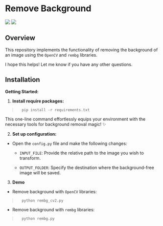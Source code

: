 # Remove Background
![](RemoveBR/images/tiger.png)  ![](RemoveBR/images/out.png)

## Overview 
This repository implements the functionality of removing the background of an image using the `OpenCV` and `rembg` libraries.

I hope this helps! Let me know if you have any other questions.

## Installation
**Getting Started:** 
1. **Install require packages:**
>       pip install -r requirements.txt
This one-line command effortlessly equips your environment with the necessary tools for background removal magic! ✨

2. **Set up configuration:**

* Open the `config.py` file and make the following changes:

    * `INPUT_FILE`: Provide the relative path to the image you wish to transform.
    
    * `OUTPUT_FOLDER`: Specify the destination where the background-free image will be saved.

3. **Demo**
* Remove background with `OpenCV` libraries: 
>       python rembg_cv2.py

* Remove background with `rembg` libraries: 
>       python rembg.py

